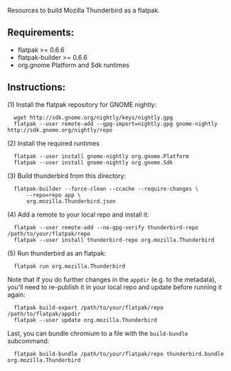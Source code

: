 Resources to build Mozilla Thunderbird as a flatpak.

Requirements:
------------

  * flatpak >= 0.6.6
  * flatpak-builder >= 0.6.6
  * org.gnome Platform and Sdk runtimes

Instructions:
-------------

(1) Install the flatpak repository for GNOME nightly:
```
  wget http://sdk.gnome.org/nightly/keys/nightly.gpg
  flatpak --user remote-add --gpg-import=nightly.gpg gnome-nightly http://sdk.gnome.org/nightly/repo
```
(2) Install the required runtimes
```
  flatpak --user install gnome-nightly org.gnome.Platform
  flatpak --user install gnome-nightly org.gnome.Sdk
```
(3) Build thunderbird from this directory:
```
  flatpak-builder --force-clean --ccache --require-changes \
      --repo=repo app \
      org.mozilla.Thunderbird.json
```
(4) Add a remote to your local repo and install it:
```
  flatpak --user remote-add --no-gpg-verify thunderbird-repo /path/to/your/flatpak/repo
  flatpak --user install thunderbird-repo org.mozilla.Thunderbird
```
(5) Run thunderbird as an flatpak:
```
  flatpak run org.mozilla.Thunderbird
```

Note that if you do further changes in the `appdir` (e.g. to the metadata), you'll need to re-publish it in your local repo and update before running it again:
```
  flatpak build-export /path/to/your/flatpak/repo /path/to/flatpak/appdir
  flatpak --user update org.mozilla.Thunderbird
```

Last, you can bundle chromium to a file with the `build-bundle` subcommand:
```
  flatpak build-bundle /path/to/your/flatpak/repo thunderbird.bundle org.mozilla.Thunderbird
```
